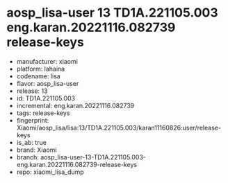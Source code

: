 # aosp_lisa-user 13 TD1A.221105.003 eng.karan.20221116.082739 release-keys
- manufacturer: xiaomi
- platform: lahaina
- codename: lisa
- flavor: aosp_lisa-user
- release: 13
- id: TD1A.221105.003
- incremental: eng.karan.20221116.082739
- tags: release-keys
- fingerprint: Xiaomi/aosp_lisa/lisa:13/TD1A.221105.003/karan11160826:user/release-keys
- is_ab: true
- brand: Xiaomi
- branch: aosp_lisa-user-13-TD1A.221105.003-eng.karan.20221116.082739-release-keys
- repo: xiaomi_lisa_dump

